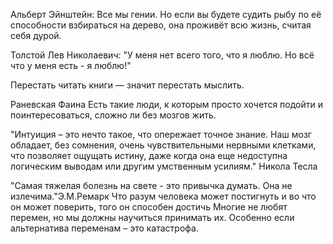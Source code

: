 ﻿Альберт Эйнштейн:
Все мы гении. Но если вы будете судить рыбу по её способности взбираться на дерево, она проживёт всю жизнь, считая себя дурой.

Толстой Лев Николаевич: "У меня нет всего того, что я люблю. Но всё что у меня есть - я люблю!"


Перестать читать книги — значит перестать мыслить.

﻿Раневская Фаина
Есть такие люди, к которым просто хочется подойти и поинтересоваться, сложно ли без мозгов жить.

"Интуиция – это нечто такое, что опережает точное знание. Наш мозг обладает, без сомнения, очень чувствительными нервными клетками, что позволяет ощущать истину, даже когда она еще недоступна логическим выводам или другим умственным усилиям." Никола Тесла

"Самая тяжелая болезнь на свете - это привычка думать. Она не излечима."Э.М.Ремарк
Что разум человека может постигнуть и во что он может поверить, того он способен достичь
Многие не любят перемен, но мы должны научиться принимать их. Особенно если альтернатива переменам – это катастрофа.

